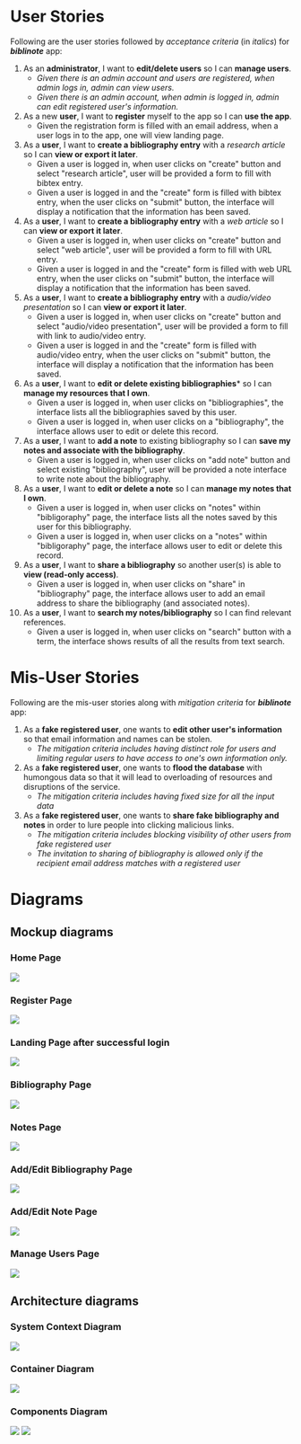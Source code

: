 # User Stories
Following are the user stories followed by *acceptance criteria* (in *italics*) for ***biblinote*** app:

1. As an **administrator**, I want to **edit/delete users** so I can **manage users**.
    + *Given there is an admin account and users are registered, when admin logs in, admin can view users.*  
    + *Given there is an admin account, when admin is logged in, admin can edit registered user's information.*
2. As a new **user**, I want to **register** myself to the app so I can **use the app**.
    + Given the registration form is filled with an email address, when a user logs in to the app, one will view landing page.
3. As a **user**, I want to **create a bibliography entry** with a *research article* so I can **view or export it later**.
    + Given a user is logged in, when user clicks on "create" button and select "research article", user will be provided a form to fill with bibtex entry.
    + Given a user is logged in and the "create" form is filled with bibtex entry, when the user clicks on "submit" button, the interface will display a notification that the information has been saved.
4. As a **user**, I want to **create a bibliography entry** with a *web article* so I can **view or export it later**.
    + Given a user is logged in, when user clicks on "create" button and select "web article", user will be provided a form to fill with URL entry.
    + Given a user is logged in and the "create" form is filled with web URL entry, when the user clicks on "submit" button, the interface will display a notification that the information has been saved.
5. As a **user**, I want to **create a bibliography entry** with a *audio/video presentation* so I can **view or export it later**.
    + Given a user is logged in, when user clicks on "create" button and select "audio/video presentation", user will be provided a form to fill with link to audio/video entry.
    + Given a user is logged in and the "create" form is filled with audio/video entry, when the user clicks on "submit" button, the interface will display a notification that the information has been saved.
6. As a **user**, I want to **edit or delete existing bibliographies*** so I can **manage my resources that I own**.
    + Given a user is logged in, when user clicks on "bibliographies", the interface lists all the bibliographies saved by this user.
    + Given a user is logged in, when user clicks on a "bibliography", the interface allows user to edit or delete this record.
7. As a **user**, I want to **add a note** to existing bibliography so I can **save my notes and associate with the bibliography**.
    + Given a user is logged in, when user clicks on "add note" button and select existing "bibliography", user will be provided a note interface to write note about the bibliography. 
8. As a **user**, I want to **edit or delete a note** so I can **manage my notes that I own**.
    + Given a user is logged in, when user clicks on "notes" within "bibligoraphy" page, the interface lists all the notes saved by this user for this bibliography.
    + Given a user is logged in, when user clicks on a "notes" within "bibligoraphy" page, the interface allows user to edit or delete this record.
9. As a **user**, I want to **share a bibliography** so another user(s) is able to **view (read-only access)**.
    + Given a user is logged in, when user clicks on "share" in "bibliography" page, the interface allows user to add an email address to share the bibliography (and associated notes).
10. As a **user**, I want to **search my notes/bibliography** so I can find relevant references.
    + Given a user is logged in, when user clicks on "search" button with a term, the interface shows results of all the results from text search.


# Mis-User Stories
Following are the mis-user stories along with *mitigation criteria* for ***biblinote*** app:

1. As a **fake registered user**, one wants to **edit other user's information** so that email information and names can be stolen.
    + *The mitigation criteria includes having distinct role for users and limiting regular users to have access to one's own information only.*
2. As a **fake registered user**, one wants to **flood the database** with humongous data so that it will lead to overloading of resources and disruptions of the service.
    + *The mitigation criteria includes having fixed size for all the input data*
3. As a **fake registered user**, one wants to **share fake bibliography and notes** in order to lure people into clicking malicious links.
    + *The mitigation criteria includes blocking visibility of other users from fake registered user*
    + *The invitation to sharing of bibliography is allowed only if the recipient email address matches with a registered user*


# Diagrams

## Mockup diagrams
### Home Page
![](mockups/HomePage.png)

### Register Page
![](mockups/Register.png)

### Landing Page after successful login
![](mockups/LandingPage.png)

### Bibliography Page
![](mockups/BibliographyPage.png)

### Notes Page
![](mockups/NotesPage.png)

### Add/Edit Bibliography Page
![](mockups/AddEditBibliography.png)

### Add/Edit Note Page
![](mockups/AddEditNote.png)

### Manage Users Page
![](mockups/AdminUsers.png)



## Architecture diagrams

### System Context Diagram
![](ArchitectureDiagrams/SystemContext.png)

### Container Diagram
![](ArchitectureDiagrams/ContainerDiagram.png)

### Components Diagram
![](ArchitectureDiagrams/ComponentsDiagram.png)
![](ArchitectureDiagrams/updatedC4.png)

